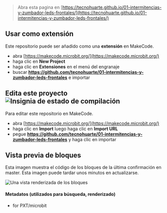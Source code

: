 
> Abra esta pagina en [https://tecnohuarte.github.io/01-intermitencias-y-zumbador-leds-frontales/](https://tecnohuarte.github.io/01-intermitencias-y-zumbador-leds-frontales/)

## Usar como extensión

Este repositorio puede ser añadido como una **extensión** en MakeCode.

* abra [https://makecode.microbit.org/](https://makecode.microbit.org/)
* haga clic en **New Project**
* haga clic en **Extensiones** en el menú del engranaje
* buscar **https://github.com/tecnohuarte/01-intermitencias-y-zumbador-leds-frontales** e importar

## Edita este proyecto ![Insignia de estado de compilación](https://github.com/tecnohuarte/01-intermitencias-y-zumbador-leds-frontales/workflows/MakeCode/badge.svg)

Para editar este repositorio en MakeCode.

* abra [https://makecode.microbit.org/](https://makecode.microbit.org/)
* haga clic en **Import** luego haga clic en **Import URL**
* pegue **https://github.com/tecnohuarte/01-intermitencias-y-zumbador-leds-frontales** y haga clic en importar

## Vista previa de bloques

Esta imagen muestra el código de los bloques de la última confirmación en master.
Esta imagen puede tardar unos minutos en actualizarse.

![Una vista renderizada de los bloques](https://github.com/tecnohuarte/01-intermitencias-y-zumbador-leds-frontales/raw/master/.github/makecode/blocks.png)

#### Metadatos (utilizados para búsqueda, renderizado)

* for PXT/microbit
<script src="https://makecode.com/gh-pages-embed.js"></script><script>makeCodeRender("{{ site.makecode.home_url }}", "{{ site.github.owner_name }}/{{ site.github.repository_name }}");</script>
